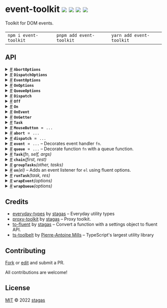 <h1>
event-toolkit <a href="https://npmjs.org/package/event-toolkit"><img src="https://img.shields.io/badge/npm-v0.0.1-F00.svg?colorA=000"/></a> <a href="src"><img src="https://img.shields.io/badge/loc-251-FFF.svg?colorA=000"/></a> <a href="https://cdn.jsdelivr.net/npm/event-toolkit@0.0.1/dist/event-toolkit.min.js"><img src="https://img.shields.io/badge/brotli-1.3K-333.svg?colorA=000"/></a> <a href="LICENSE"><img src="https://img.shields.io/badge/license-MIT-F0B.svg?colorA=000"/></a>
</h1>

<p></p>

Toolkit for DOM events.

<h4>
<table><tr><td title="Triple click to select and copy paste">
<code>npm i event-toolkit </code>
</td><td title="Triple click to select and copy paste">
<code>pnpm add event-toolkit </code>
</td><td title="Triple click to select and copy paste">
<code>yarn add event-toolkit</code>
</td></tr></table>
</h4>

## API

<p>  <details id="AbortOptions$1" title="Class" ><summary><span><a href="#AbortOptions$1">#</a></span>  <code><strong>AbortOptions</strong></code>    </summary>  <a href="src/abort.ts#L4">src/abort.ts#L4</a>  <ul>        <p>  <details id="constructor$2" title="Constructor" ><summary><span><a href="#constructor$2">#</a></span>  <code><strong>constructor</strong></code><em>()</em>    </summary>    <ul>    <p>  <details id="new AbortOptions$3" title="ConstructorSignature" ><summary><span><a href="#new AbortOptions$3">#</a></span>  <code><strong>new AbortOptions</strong></code><em>()</em>    </summary>    <ul><p><a href="#AbortOptions$1">AbortOptions</a></p>        </ul></details></p>    </ul></details><details id="latest$5" title="Property" ><summary><span><a href="#latest$5">#</a></span>  <code><strong>latest</strong></code>  <span><span>&nbsp;=&nbsp;</span>  <code>bool</code></span>  </summary>  <a href="src/abort.ts#L6">src/abort.ts#L6</a>  <ul><p>boolean</p>        </ul></details><details id="throw$4" title="Property" ><summary><span><a href="#throw$4">#</a></span>  <code><strong>throw</strong></code>  <span><span>&nbsp;=&nbsp;</span>  <code>bool</code></span>  </summary>  <a href="src/abort.ts#L5">src/abort.ts#L5</a>  <ul><p>boolean</p>        </ul></details><details id="timeout$6" title="Property" ><summary><span><a href="#timeout$6">#</a></span>  <code><strong>timeout</strong></code>    </summary>  <a href="src/abort.ts#L7">src/abort.ts#L7</a>  <ul><p>number</p>        </ul></details></p></ul></details><details id="DispatchOptions$25" title="Class" ><summary><span><a href="#DispatchOptions$25">#</a></span>  <code><strong>DispatchOptions</strong></code>    </summary>  <a href="src/dispatch.ts#L4">src/dispatch.ts#L4</a>  <ul>        <p>  <details id="constructor$26" title="Constructor" ><summary><span><a href="#constructor$26">#</a></span>  <code><strong>constructor</strong></code><em>()</em>    </summary>    <ul>    <p>  <details id="new DispatchOptions$27" title="ConstructorSignature" ><summary><span><a href="#new DispatchOptions$27">#</a></span>  <code><strong>new DispatchOptions</strong></code><em>()</em>    </summary>    <ul><p><a href="#DispatchOptions$25">DispatchOptions</a></p>        </ul></details></p>    </ul></details><details id="bubbles$28" title="Property" ><summary><span><a href="#bubbles$28">#</a></span>  <code><strong>bubbles</strong></code>  <span><span>&nbsp;=&nbsp;</span>  <code>bool</code></span>  </summary>  <a href="src/dispatch.ts#L5">src/dispatch.ts#L5</a>  <ul><p>boolean</p>        </ul></details><details id="cancelable$29" title="Property" ><summary><span><a href="#cancelable$29">#</a></span>  <code><strong>cancelable</strong></code>  <span><span>&nbsp;=&nbsp;</span>  <code>bool</code></span>  </summary>  <a href="src/dispatch.ts#L6">src/dispatch.ts#L6</a>  <ul><p>boolean</p>        </ul></details><details id="composed$30" title="Property" ><summary><span><a href="#composed$30">#</a></span>  <code><strong>composed</strong></code>  <span><span>&nbsp;=&nbsp;</span>  <code>bool</code></span>  </summary>  <a href="src/dispatch.ts#L7">src/dispatch.ts#L7</a>  <ul><p>boolean</p>        </ul></details></p></ul></details><details id="EventOptions$42" title="Class" ><summary><span><a href="#EventOptions$42">#</a></span>  <code><strong>EventOptions</strong></code>    </summary>  <a href="src/event.ts#L5">src/event.ts#L5</a>  <ul>        <p>  <details id="constructor$43" title="Constructor" ><summary><span><a href="#constructor$43">#</a></span>  <code><strong>constructor</strong></code><em>()</em>    </summary>    <ul>    <p>  <details id="new EventOptions$44" title="ConstructorSignature" ><summary><span><a href="#new EventOptions$44">#</a></span>  <code><strong>new EventOptions</strong></code><em>()</em>    </summary>    <ul><p><a href="#EventOptions$42">EventOptions</a></p>        </ul></details></p>    </ul></details><details id="atomic$54" title="Property" ><summary><span><a href="#atomic$54">#</a></span>  <code><strong>atomic</strong></code>  <span><span>&nbsp;=&nbsp;</span>  <code>bool</code></span>  </summary>  <a href="src/queue.ts#L14">src/queue.ts#L14</a>  <ul><p>boolean</p>        </ul></details><details id="debounce$55" title="Property" ><summary><span><a href="#debounce$55">#</a></span>  <code><strong>debounce</strong></code>    </summary>  <a href="src/queue.ts#L16">src/queue.ts#L16</a>  <ul><p>number</p>        </ul></details><details id="first$48" title="Property" ><summary><span><a href="#first$48">#</a></span>  <code><strong>first</strong></code>  <span><span>&nbsp;=&nbsp;</span>  <code>bool</code></span>  </summary>  <a href="src/queue.ts#L6">src/queue.ts#L6</a>  <ul><p>boolean</p>        </ul></details><details id="immediate$47" title="Property" ><summary><span><a href="#immediate$47">#</a></span>  <code><strong>immediate</strong></code>  <span><span>&nbsp;=&nbsp;</span>  <code>bool</code></span>  </summary>  <a href="src/event.ts#L8">src/event.ts#L8</a>  <ul><p>boolean</p>        </ul></details><details id="last$49" title="Property" ><summary><span><a href="#last$49">#</a></span>  <code><strong>last</strong></code>  <span><span>&nbsp;=&nbsp;</span>  <code>bool</code></span>  </summary>  <a href="src/queue.ts#L7">src/queue.ts#L7</a>  <ul><p>boolean</p>        </ul></details><details id="next$50" title="Property" ><summary><span><a href="#next$50">#</a></span>  <code><strong>next</strong></code>  <span><span>&nbsp;=&nbsp;</span>  <code>bool</code></span>  </summary>  <a href="src/queue.ts#L8">src/queue.ts#L8</a>  <ul><p>boolean</p>        </ul></details><details id="prevent$45" title="Property" ><summary><span><a href="#prevent$45">#</a></span>  <code><strong>prevent</strong></code>  <span><span>&nbsp;=&nbsp;</span>  <code>bool</code></span>  </summary>  <a href="src/event.ts#L6">src/event.ts#L6</a>  <ul><p>boolean</p>        </ul></details><details id="raf$51" title="Property" ><summary><span><a href="#raf$51">#</a></span>  <code><strong>raf</strong></code>  <span><span>&nbsp;=&nbsp;</span>  <code>bool</code></span>  </summary>  <a href="src/queue.ts#L10">src/queue.ts#L10</a>  <ul><p>boolean</p>        </ul></details><details id="stop$46" title="Property" ><summary><span><a href="#stop$46">#</a></span>  <code><strong>stop</strong></code>  <span><span>&nbsp;=&nbsp;</span>  <code>bool</code></span>  </summary>  <a href="src/event.ts#L7">src/event.ts#L7</a>  <ul><p>boolean</p>        </ul></details><details id="task$52" title="Property" ><summary><span><a href="#task$52">#</a></span>  <code><strong>task</strong></code>  <span><span>&nbsp;=&nbsp;</span>  <code>bool</code></span>  </summary>  <a href="src/queue.ts#L11">src/queue.ts#L11</a>  <ul><p>boolean</p>        </ul></details><details id="throttle$56" title="Property" ><summary><span><a href="#throttle$56">#</a></span>  <code><strong>throttle</strong></code>    </summary>  <a href="src/queue.ts#L17">src/queue.ts#L17</a>  <ul><p>number</p>        </ul></details><details id="time$53" title="Property" ><summary><span><a href="#time$53">#</a></span>  <code><strong>time</strong></code>  <span><span>&nbsp;=&nbsp;</span>  <code>bool</code></span>  </summary>  <a href="src/queue.ts#L12">src/queue.ts#L12</a>  <ul><p>boolean</p>        </ul></details></p></ul></details><details id="OnOptions$102" title="Class" ><summary><span><a href="#OnOptions$102">#</a></span>  <code><strong>OnOptions</strong></code>    </summary>  <a href="src/on.ts#L15">src/on.ts#L15</a>  <ul>        <p>  <details id="constructor$103" title="Constructor" ><summary><span><a href="#constructor$103">#</a></span>  <code><strong>constructor</strong></code><em>()</em>    </summary>    <ul>    <p>  <details id="new OnOptions$104" title="ConstructorSignature" ><summary><span><a href="#new OnOptions$104">#</a></span>  <code><strong>new OnOptions</strong></code><em>()</em>    </summary>    <ul><p><a href="#OnOptions$102">OnOptions</a></p>        </ul></details></p>    </ul></details><details id="atomic$117" title="Property" ><summary><span><a href="#atomic$117">#</a></span>  <code><strong>atomic</strong></code>  <span><span>&nbsp;=&nbsp;</span>  <code>bool</code></span>  </summary>  <a href="src/queue.ts#L14">src/queue.ts#L14</a>  <ul><p>boolean</p>        </ul></details><details id="capture$107" title="Property" ><summary><span><a href="#capture$107">#</a></span>  <code><strong>capture</strong></code>  <span><span>&nbsp;=&nbsp;</span>  <code>bool</code></span>  </summary>  <a href="src/on.ts#L18">src/on.ts#L18</a>  <ul><p>boolean</p>        </ul></details><details id="debounce$118" title="Property" ><summary><span><a href="#debounce$118">#</a></span>  <code><strong>debounce</strong></code>    </summary>  <a href="src/queue.ts#L16">src/queue.ts#L16</a>  <ul><p>number</p>        </ul></details><details id="first$111" title="Property" ><summary><span><a href="#first$111">#</a></span>  <code><strong>first</strong></code>  <span><span>&nbsp;=&nbsp;</span>  <code>bool</code></span>  </summary>  <a href="src/queue.ts#L6">src/queue.ts#L6</a>  <ul><p>boolean</p>        </ul></details><details id="immediate$110" title="Property" ><summary><span><a href="#immediate$110">#</a></span>  <code><strong>immediate</strong></code>  <span><span>&nbsp;=&nbsp;</span>  <code>bool</code></span>  </summary>  <a href="src/event.ts#L8">src/event.ts#L8</a>  <ul><p>boolean</p>        </ul></details><details id="last$112" title="Property" ><summary><span><a href="#last$112">#</a></span>  <code><strong>last</strong></code>  <span><span>&nbsp;=&nbsp;</span>  <code>bool</code></span>  </summary>  <a href="src/queue.ts#L7">src/queue.ts#L7</a>  <ul><p>boolean</p>        </ul></details><details id="next$113" title="Property" ><summary><span><a href="#next$113">#</a></span>  <code><strong>next</strong></code>  <span><span>&nbsp;=&nbsp;</span>  <code>bool</code></span>  </summary>  <a href="src/queue.ts#L8">src/queue.ts#L8</a>  <ul><p>boolean</p>        </ul></details><details id="once$105" title="Property" ><summary><span><a href="#once$105">#</a></span>  <code><strong>once</strong></code>  <span><span>&nbsp;=&nbsp;</span>  <code>bool</code></span>  </summary>  <a href="src/on.ts#L16">src/on.ts#L16</a>  <ul><p>boolean</p>        </ul></details><details id="passive$106" title="Property" ><summary><span><a href="#passive$106">#</a></span>  <code><strong>passive</strong></code>  <span><span>&nbsp;=&nbsp;</span>  <code>bool</code></span>  </summary>  <a href="src/on.ts#L17">src/on.ts#L17</a>  <ul><p>boolean</p>        </ul></details><details id="prevent$108" title="Property" ><summary><span><a href="#prevent$108">#</a></span>  <code><strong>prevent</strong></code>  <span><span>&nbsp;=&nbsp;</span>  <code>bool</code></span>  </summary>  <a href="src/event.ts#L6">src/event.ts#L6</a>  <ul><p>boolean</p>        </ul></details><details id="raf$114" title="Property" ><summary><span><a href="#raf$114">#</a></span>  <code><strong>raf</strong></code>  <span><span>&nbsp;=&nbsp;</span>  <code>bool</code></span>  </summary>  <a href="src/queue.ts#L10">src/queue.ts#L10</a>  <ul><p>boolean</p>        </ul></details><details id="stop$109" title="Property" ><summary><span><a href="#stop$109">#</a></span>  <code><strong>stop</strong></code>  <span><span>&nbsp;=&nbsp;</span>  <code>bool</code></span>  </summary>  <a href="src/event.ts#L7">src/event.ts#L7</a>  <ul><p>boolean</p>        </ul></details><details id="task$115" title="Property" ><summary><span><a href="#task$115">#</a></span>  <code><strong>task</strong></code>  <span><span>&nbsp;=&nbsp;</span>  <code>bool</code></span>  </summary>  <a href="src/queue.ts#L11">src/queue.ts#L11</a>  <ul><p>boolean</p>        </ul></details><details id="throttle$119" title="Property" ><summary><span><a href="#throttle$119">#</a></span>  <code><strong>throttle</strong></code>    </summary>  <a href="src/queue.ts#L17">src/queue.ts#L17</a>  <ul><p>number</p>        </ul></details><details id="time$116" title="Property" ><summary><span><a href="#time$116">#</a></span>  <code><strong>time</strong></code>  <span><span>&nbsp;=&nbsp;</span>  <code>bool</code></span>  </summary>  <a href="src/queue.ts#L12">src/queue.ts#L12</a>  <ul><p>boolean</p>        </ul></details></p></ul></details><details id="QueueOptions$120" title="Class" ><summary><span><a href="#QueueOptions$120">#</a></span>  <code><strong>QueueOptions</strong></code>    </summary>  <a href="src/queue.ts#L5">src/queue.ts#L5</a>  <ul>        <p>  <details id="constructor$121" title="Constructor" ><summary><span><a href="#constructor$121">#</a></span>  <code><strong>constructor</strong></code><em>()</em>    </summary>    <ul>    <p>  <details id="new QueueOptions$122" title="ConstructorSignature" ><summary><span><a href="#new QueueOptions$122">#</a></span>  <code><strong>new QueueOptions</strong></code><em>()</em>    </summary>    <ul><p><a href="#QueueOptions$120">QueueOptions</a></p>        </ul></details></p>    </ul></details><details id="atomic$129" title="Property" ><summary><span><a href="#atomic$129">#</a></span>  <code><strong>atomic</strong></code>  <span><span>&nbsp;=&nbsp;</span>  <code>bool</code></span>  </summary>  <a href="src/queue.ts#L14">src/queue.ts#L14</a>  <ul><p>boolean</p>        </ul></details><details id="debounce$130" title="Property" ><summary><span><a href="#debounce$130">#</a></span>  <code><strong>debounce</strong></code>    </summary>  <a href="src/queue.ts#L16">src/queue.ts#L16</a>  <ul><p>number</p>        </ul></details><details id="first$123" title="Property" ><summary><span><a href="#first$123">#</a></span>  <code><strong>first</strong></code>  <span><span>&nbsp;=&nbsp;</span>  <code>bool</code></span>  </summary>  <a href="src/queue.ts#L6">src/queue.ts#L6</a>  <ul><p>boolean</p>        </ul></details><details id="last$124" title="Property" ><summary><span><a href="#last$124">#</a></span>  <code><strong>last</strong></code>  <span><span>&nbsp;=&nbsp;</span>  <code>bool</code></span>  </summary>  <a href="src/queue.ts#L7">src/queue.ts#L7</a>  <ul><p>boolean</p>        </ul></details><details id="next$125" title="Property" ><summary><span><a href="#next$125">#</a></span>  <code><strong>next</strong></code>  <span><span>&nbsp;=&nbsp;</span>  <code>bool</code></span>  </summary>  <a href="src/queue.ts#L8">src/queue.ts#L8</a>  <ul><p>boolean</p>        </ul></details><details id="raf$126" title="Property" ><summary><span><a href="#raf$126">#</a></span>  <code><strong>raf</strong></code>  <span><span>&nbsp;=&nbsp;</span>  <code>bool</code></span>  </summary>  <a href="src/queue.ts#L10">src/queue.ts#L10</a>  <ul><p>boolean</p>        </ul></details><details id="task$127" title="Property" ><summary><span><a href="#task$127">#</a></span>  <code><strong>task</strong></code>  <span><span>&nbsp;=&nbsp;</span>  <code>bool</code></span>  </summary>  <a href="src/queue.ts#L11">src/queue.ts#L11</a>  <ul><p>boolean</p>        </ul></details><details id="throttle$131" title="Property" ><summary><span><a href="#throttle$131">#</a></span>  <code><strong>throttle</strong></code>    </summary>  <a href="src/queue.ts#L17">src/queue.ts#L17</a>  <ul><p>number</p>        </ul></details><details id="time$128" title="Property" ><summary><span><a href="#time$128">#</a></span>  <code><strong>time</strong></code>  <span><span>&nbsp;=&nbsp;</span>  <code>bool</code></span>  </summary>  <a href="src/queue.ts#L12">src/queue.ts#L12</a>  <ul><p>boolean</p>        </ul></details></p></ul></details><details id="Dispatch$31" title="TypeAlias" ><summary><span><a href="#Dispatch$31">#</a></span>  <code><strong>Dispatch</strong></code>    </summary>  <a href="src/dispatch.ts#L10">src/dispatch.ts#L10</a>  <ul><p><a href="#T$32">T</a> &amp; <span>Fluent</span>&lt;<a href="#T$32">T</a>, <span>Required</span>&lt;<a href="#DispatchOptions$25">DispatchOptions</a>&gt;&gt;</p>        </ul></details><details id="Off$92" title="TypeAlias" ><summary><span><a href="#Off$92">#</a></span>  <code><strong>Off</strong></code>    </summary>  <a href="src/on.ts#L10">src/on.ts#L10</a>  <ul><p><details id="__type$93" title="Function" ><summary><span><a href="#__type$93">#</a></span>  <em>()</em>     &ndash; Removes the event listener and returns a promise used for chaining.</summary>    <ul>    <p>      <p><strong></strong><em>()</em>  &nbsp;=&gt;  <ul><span>Promise</span>&lt;void&gt;</ul></p></p>    </ul></details></p>        </ul></details><details id="On$95" title="TypeAlias" ><summary><span><a href="#On$95">#</a></span>  <code><strong>On</strong></code>    </summary>  <a href="src/on.ts#L11">src/on.ts#L11</a>  <ul><p><a href="#T$96">T</a> &amp; <span>Fluent</span>&lt;<a href="#T$96">T</a>, <span>Required</span>&lt;<a href="#OnOptions$102">OnOptions</a>&gt;&gt;</p>        </ul></details><details id="OnEvent$97" title="TypeAlias" ><summary><span><a href="#OnEvent$97">#</a></span>  <code><strong>OnEvent</strong></code>    </summary>  <a href="src/on.ts#L12">src/on.ts#L12</a>  <ul><p><a href="#On$95">On</a>&lt;<span>Fn</span>&lt;tuple, <a href="#Off$92">Off</a>&gt;&gt;</p>        </ul></details><details id="OnGetter$100" title="TypeAlias" ><summary><span><a href="#OnGetter$100">#</a></span>  <code><strong>OnGetter</strong></code>    </summary>  <a href="src/on.ts#L13">src/on.ts#L13</a>  <ul><p>[K   in   <span>EventKeys</span>&lt;<a href="#T$101">T</a>&gt;  ]:  <a href="#OnEvent$97">OnEvent</a>&lt;<a href="#T$101">T</a>, <span>K</span>&gt;</p>        </ul></details><details id="Task$151" title="TypeAlias" ><summary><span><a href="#Task$151">#</a></span>  <code><strong>Task</strong></code>    </summary>  <a href="src/task.ts#L3">src/task.ts#L3</a>  <ul><p>{<p>  <details id="args$155" title="Property" ><summary><span><a href="#args$155">#</a></span>  <code><strong>args</strong></code>    </summary>  <a href="src/task.ts#L6">src/task.ts#L6</a>  <ul><p>any</p>        </ul></details><details id="fn$153" title="Property" ><summary><span><a href="#fn$153">#</a></span>  <code><strong>fn</strong></code>    </summary>  <a href="src/task.ts#L4">src/task.ts#L4</a>  <ul><p><span>Fn</span>&lt;any, any&gt;</p>        </ul></details><details id="promise$156" title="Property" ><summary><span><a href="#promise$156">#</a></span>  <code><strong>promise</strong></code>    </summary>  <a href="src/task.ts#L7">src/task.ts#L7</a>  <ul><p><span>Promise</span>&lt;any&gt;</p>        </ul></details><details id="reject$158" title="Property" ><summary><span><a href="#reject$158">#</a></span>  <code><strong>reject</strong></code>    </summary>  <a href="src/task.ts#L9">src/task.ts#L9</a>  <ul><p><span>Fn</span>&lt;any, any&gt;</p>        </ul></details><details id="resolve$157" title="Property" ><summary><span><a href="#resolve$157">#</a></span>  <code><strong>resolve</strong></code>    </summary>  <a href="src/task.ts#L8">src/task.ts#L8</a>  <ul><p><span>Fn</span>&lt;any, any&gt;</p>        </ul></details><details id="self$154" title="Property" ><summary><span><a href="#self$154">#</a></span>  <code><strong>self</strong></code>    </summary>  <a href="src/task.ts#L5">src/task.ts#L5</a>  <ul><p>any</p>        </ul></details></p>}</p>        </ul></details><details id="MouseButton$20" title="Variable" ><summary><span><a href="#MouseButton$20">#</a></span>  <code><strong>MouseButton</strong></code>  <span><span>&nbsp;=&nbsp;</span>  <code>...</code></span>  </summary>  <a href="src/constants.ts#L1">src/constants.ts#L1</a>  <ul><p>{<p>  <details id="Left$22" title="Property" ><summary><span><a href="#Left$22">#</a></span>  <code><strong>Left</strong></code>  <span><span>&nbsp;=&nbsp;</span>  <code>1</code></span>  </summary>    <ul><p>number</p>        </ul></details><details id="Middle$24" title="Property" ><summary><span><a href="#Middle$24">#</a></span>  <code><strong>Middle</strong></code>  <span><span>&nbsp;=&nbsp;</span>  <code>4</code></span>  </summary>    <ul><p>number</p>        </ul></details><details id="Right$23" title="Property" ><summary><span><a href="#Right$23">#</a></span>  <code><strong>Right</strong></code>  <span><span>&nbsp;=&nbsp;</span>  <code>2</code></span>  </summary>    <ul><p>number</p>        </ul></details></p>}</p>        </ul></details><details id="abort$7" title="Variable" ><summary><span><a href="#abort$7">#</a></span>  <code><strong>abort</strong></code>  <span><span>&nbsp;=&nbsp;</span>  <code>...</code></span>  </summary>  <a href="src/abort.ts#L10">src/abort.ts#L10</a>  <ul><p><span>Fluent</span>&lt;<details id="__type$8" title="Function" ><summary><span><a href="#__type$8">#</a></span>  <em>(fn)</em>    </summary>    <ul>    <p>    <details id="fn$12" title="Function" ><summary><span><a href="#fn$12">#</a></span>  <code><strong>fn</strong></code><em>(signal)</em>    </summary>    <ul>    <p>    <details id="signal$15" title="Parameter" ><summary><span><a href="#signal$15">#</a></span>  <code><strong>signal</strong></code>    </summary>    <ul><p><span>AbortSignal</span></p>        </ul></details>  <p><strong>fn</strong><em>(signal)</em>  &nbsp;=&gt;  <ul><span>Fn</span>&lt;<a href="#P$10">P</a>, <a href="#R$11">R</a>&gt;</ul></p></p>    </ul></details>  <p><strong></strong>&lt;<span>P</span>, <span>R</span><span>&nbsp;extends&nbsp;</span>     <span>Promise</span>&lt;any, <a href="#R$11">R</a>&gt;&gt;<em>(fn)</em>  &nbsp;=&gt;  <ul><details id="__type$16" title="Function" ><summary><span><a href="#__type$16">#</a></span>  <em>(this, args)</em>    </summary>    <ul>    <p>    <details id="this$18" title="Parameter" ><summary><span><a href="#this$18">#</a></span>  <code><strong>this</strong></code>    </summary>    <ul><p>any</p>        </ul></details><details id="args$19" title="Parameter" ><summary><span><a href="#args$19">#</a></span>  <code><strong>args</strong></code>    </summary>    <ul><p><a href="#P$10">P</a></p>        </ul></details>  <p><strong></strong><em>(this, args)</em>  &nbsp;=&gt;  <ul><span>Promise</span>&lt;any&gt;</ul></p></p>    </ul></details></ul></p></p>    </ul></details>, <span>Required</span>&lt;<a href="#AbortOptions$1">AbortOptions</a>&gt;&gt;</p>        </ul></details><details id="dispatch$33" title="Variable" ><summary><span><a href="#dispatch$33">#</a></span>  <code><strong>dispatch</strong></code>  <span><span>&nbsp;=&nbsp;</span>  <code>...</code></span>  </summary>  <a href="src/dispatch.ts#L12">src/dispatch.ts#L12</a>  <ul><p><span>Fluent</span>&lt;<details id="__type$34" title="Function" ><summary><span><a href="#__type$34">#</a></span>  <em>(el, nameOrEvent, detail, init)</em>    </summary>    <ul>    <p>    <details id="el$38" title="Parameter" ><summary><span><a href="#el$38">#</a></span>  <code><strong>el</strong></code>    </summary>    <ul><p><a href="#T$36">T</a></p>        </ul></details><details id="nameOrEvent$39" title="Parameter" ><summary><span><a href="#nameOrEvent$39">#</a></span>  <code><strong>nameOrEvent</strong></code>    </summary>    <ul><p><span>Event</span> | <span>Narrow</span>&lt;<a href="#K$37">K</a>, string&gt;</p>        </ul></details><details id="detail$40" title="Parameter" ><summary><span><a href="#detail$40">#</a></span>  <code><strong>detail</strong></code>    </summary>    <ul><p><span>DetailOf</span>&lt;<a href="#T$36">T</a>, template-literal&gt;</p>        </ul></details><details id="init$41" title="Parameter" ><summary><span><a href="#init$41">#</a></span>  <code><strong>init</strong></code>    </summary>    <ul><p><span>CustomEventInit</span>&lt;any&gt;</p>        </ul></details>  <p><strong></strong>&lt;<span>T</span><span>&nbsp;extends&nbsp;</span>     <span>EventTarget</span>, <span>K</span>&gt;<em>(el, nameOrEvent, detail, init)</em>  &nbsp;=&gt;  <ul>boolean</ul></p></p>    </ul></details>, <span>Required</span>&lt;<a href="#DispatchOptions$25">DispatchOptions</a>&gt;&gt;</p>        </ul></details><details id="event$66" title="Variable" ><summary><span><a href="#event$66">#</a></span>  <code><strong>event</strong></code>  <span><span>&nbsp;=&nbsp;</span>  <code>...</code></span>   &ndash; Decorates event handler <code>fn</code>.</summary>  <a href="src/event.ts#L59">src/event.ts#L59</a>  <ul><p><span>Fluent</span>&lt;<details id="__type$67" title="Function" ><summary><span><a href="#__type$67">#</a></span>  <em>(fn)</em>    </summary>    <ul>    <p>    <details id="fn$71" title="Parameter" ><summary><span><a href="#fn$71">#</a></span>  <code><strong>fn</strong></code>  <span><span>&nbsp;=&nbsp;</span>  <code>...</code></span>  </summary>    <ul><p><span>EventHandler</span>&lt;<a href="#T$62">T</a>, <a href="#E$63">E</a>&gt;</p>        </ul></details>  <p><strong></strong>&lt;<span>T</span><span>&nbsp;extends&nbsp;</span>     <span>Target</span>, <span>E</span><span>&nbsp;extends&nbsp;</span>     <span>Event</span>&gt;<em>(fn)</em>  &nbsp;=&gt;  <ul><span>Fn</span>&lt;tuple, any&gt;</ul></p></p>    </ul></details>, <span>Required</span>&lt;<a href="#EventOptions$42">EventOptions</a>&gt;&gt;</p>  <p>

Options:

- `prevent` => `event.preventDefault()`
- `stop` => `event.stopPropagation()`
- `stop.immediate` => `event.stopImmediatePropagation()`

Options inherited from `queue`:

- `first` => Run only first, then debounce.
- `last` => Run last (default behavior when using `debounce`).
- `next` => Run final subsequent call on next quantum (default behavior when nothing is set and not a `debounce`).

- `raf` => Queue with `requestAnimationFrame`.
- `task` => Queue with `queueMicrotask`.
- `time` => Queue with `setTimeout`.

- `debounce(ms)` => Debounce at specified `ms`.
- `throttle(ms)` => Throttle at specified `ms`.

```ts
btn.onclick = event(fn)
btn.onclick = event.prevent(fn)
btn.onclick = event.prevent.stop(fn)
btn.onclick = event.stop.immediate(fn)

// examples with queue
btn.onclick = event.stop.raf(fn)
btn.onclick = event.prevent.throttle(50)(fn)
btn.onclick = event.debounce(100)(fn)
```

</p>
      </ul></details><details id="queue$140" title="Variable" ><summary><span><a href="#queue$140">#</a></span>  <code><strong>queue</strong></code>  <span><span>&nbsp;=&nbsp;</span>  <code>...</code></span>   &ndash; Decorate function <code>fn</code> with a queue function.</summary>  <a href="src/queue.ts#L180">src/queue.ts#L180</a>  <ul><p><span>Fluent</span>&lt;<details id="__type$141" title="Function" ><summary><span><a href="#__type$141">#</a></span>  <em>(fn)</em>    </summary>    <ul>    <p>    <details id="fn$145" title="Parameter" ><summary><span><a href="#fn$145">#</a></span>  <code><strong>fn</strong></code>    </summary>    <ul><p><span>Fn</span>&lt;<a href="#P$137">P</a>, <a href="#R$138">R</a>&gt;</p>        </ul></details>  <p><strong></strong>&lt;<span>P</span>, <span>R</span>&gt;<em>(fn)</em>  &nbsp;=&gt;  <ul><span>Fn</span>&lt;<a href="#P$137">P</a>, <a href="#R$138">R</a> | <span>Promise</span>&lt;<a href="#R$138">R</a>&gt;&gt;</ul></p></p>    </ul></details>, <span>Required</span>&lt;<a href="#QueueOptions$120">QueueOptions</a>&gt;&gt;</p>  <p>

The decorated function will returns a `Promise` that resolves with its result.
All calls will be resolved with latest result at any given quantum.

Options:

- `first` => Run only first, then debounce.
- `last` => Run last (default behavior when using `debounce`).
- `next` => Run final subsequent call on next quantum (default behavior when nothing is set and not a `debounce`).

- `raf` => Queue with `requestAnimationFrame`.
- `task` => Queue with `queueMicrotask`.
- `time` => Queue with `setTimeout`.

- `debounce(ms)` => Debounce at specified `ms`.
- `throttle(ms)` => Throttle at specified `ms`.

```ts
fn = (x: number) => console.log(x)

const cb = queue.task((x: number) => count += x)
cb(1) // passes (after task)
cb(2) // discarded
cb(3) // discarded
cb(4) // passes

const cb = queue.task.last((x: number) => count += x)
cb(1) // discarded
cb(2) // discarded
cb(3) // discarded
cb(4) // passes

const cb = queue.task.first((x: number) => count += x)
cb(1) // passes (before task)
cb(2) // discarded
cb(3) // discarded
cb(4) // discarded

const cb = queue.task.first.last((x: number) => count += x)
cb(1) // passes (before task)
cb(2) // discarded
cb(3) // discarded
cb(4) // passes

const cb = queue.task.first.last.next((x: number) => count += x)
cb(1) // passes (before task)
cb(2) // discarded
cb(3) // passes (after task)
cb(4) // passes (next task)

const cb = queue.task.last.next((x: number) => count += x)
cb(1) // discarded
cb(2) // discarded
cb(3) // passes (after task)
cb(4) // passes (next task)
```

</p>
      </ul></details><details id="Task$146" title="Function" ><summary><span><a href="#Task$146">#</a></span>  <code><strong>Task</strong></code><em>(fn, self, args)</em>    </summary>  <a href="src/task.ts#L12">src/task.ts#L12</a>  <ul>    <p>    <details id="fn$148" title="Parameter" ><summary><span><a href="#fn$148">#</a></span>  <code><strong>fn</strong></code>    </summary>    <ul><p><span>Fn</span>&lt;any, any&gt;</p>        </ul></details><details id="self$149" title="Parameter" ><summary><span><a href="#self$149">#</a></span>  <code><strong>self</strong></code>    </summary>    <ul><p>any</p>        </ul></details><details id="args$150" title="Parameter" ><summary><span><a href="#args$150">#</a></span>  <code><strong>args</strong></code>    </summary>    <ul><p>any</p>        </ul></details>  <p><strong>Task</strong><em>(fn, self, args)</em>  &nbsp;=&gt;  <ul><a href="#Task$146">Task</a></ul></p></p>    </ul></details><details id="chain$73" title="Function" ><summary><span><a href="#chain$73">#</a></span>  <code><strong>chain</strong></code><em>(first, rest)</em>    </summary>  <a href="src/helpers.ts#L1">src/helpers.ts#L1</a>  <ul>    <p>    <details id="first$75" title="Function" ><summary><span><a href="#first$75">#</a></span>  <code><strong>first</strong></code><em>()</em>    </summary>    <ul>    <p>      <p><strong>first</strong><em>()</em>  &nbsp;=&gt;  <ul><span>Promise</span>&lt;any&gt;</ul></p></p>    </ul></details><details id="rest$78" title="Parameter" ><summary><span><a href="#rest$78">#</a></span>  <code><strong>rest</strong></code>    </summary>    <ul><p><details id="__type$79" title="Function" ><summary><span><a href="#__type$79">#</a></span>  <em>()</em>    </summary>    <ul>    <p>      <p><strong></strong><em>()</em>  &nbsp;=&gt;  <ul><span>Promise</span>&lt;any&gt;</ul></p></p>    </ul></details>  []</p>        </ul></details>  <p><strong>chain</strong><em>(first, rest)</em>  &nbsp;=&gt;  <ul><details id="__type$81" title="Function" ><summary><span><a href="#__type$81">#</a></span>  <em>()</em>    </summary>    <ul>    <p>      <p><strong></strong><em>()</em>  &nbsp;=&gt;  <ul><span>Promise</span>&lt;any&gt;</ul></p></p>    </ul></details></ul></p></p>    </ul></details><details id="groupTasks$163" title="Function" ><summary><span><a href="#groupTasks$163">#</a></span>  <code><strong>groupTasks</strong></code><em>(other, tasks)</em>    </summary>  <a href="src/task.ts#L24">src/task.ts#L24</a>  <ul>    <p>    <details id="other$165" title="Parameter" ><summary><span><a href="#other$165">#</a></span>  <code><strong>other</strong></code>    </summary>    <ul><p><a href="#Task$146">Task</a></p>        </ul></details><details id="tasks$166" title="Parameter" ><summary><span><a href="#tasks$166">#</a></span>  <code><strong>tasks</strong></code>    </summary>    <ul><p><a href="#Task$146">Task</a>  []</p>        </ul></details>  <p><strong>groupTasks</strong><em>(other, tasks)</em>  &nbsp;=&gt;  <ul>void</ul></p></p>    </ul></details><details id="on$83" title="Function" ><summary><span><a href="#on$83">#</a></span>  <code><strong>on</strong></code><em>(el)</em>     &ndash; Adds an event listener for <code>el</code> using fluent options.</summary>  <a href="src/on.ts#L78">src/on.ts#L78</a>  <ul>    <p>  <p>

Options:

- `capture` => If specified, indicates that events of this type will be dispatched to the registered listener before being dispatched to any `EventTarget` beneath it in the DOM tree.
- `once` => If specified, indicates that the listener should be invoked at most once after being added. The listener would be automatically removed when invoked.
- `passive` => Indicates that the function specified by listener will never call `preventDefault()`. If a passive listener does call `preventDefault()`, the user agent will do nothing other than generate a console warning. If not specified, defaults to `not.passive` – except that in browsers other than Safari and Internet Explorer, defaults to `passive` for the `wheel`, `mousewheel`, `touchstart` and `touchmove` events.
- `signal(ctrl.signal)` => An `AbortSignal`. The listener will be removed when the given `AbortSignal` object's `abort()` method is called. If not specified, no `AbortSignal` is associated with the listener.

Options inherited from `event`:

- `prevent` => `event.preventDefault()`
- `stop` => `event.stopPropagation()`
- `stop.immediate` => `event.stopImmediatePropagation()`

Options inherited from `queue`:

- `first` => Run only first, then debounce.
- `last` => Run last (default behavior when using `debounce`).
- `next` => Run final subsequent call on next quantum (default behavior when nothing is set and not a `debounce`).

- `raf` => Queue with `requestAnimationFrame`.
- `task` => Queue with `queueMicrotask`.
- `time` => Queue with `setTimeout`.

- `debounce(ms)` => Debounce at specified `ms`.
- `throttle(ms)` => Throttle at specified `ms`.

```ts
on(btn).click(e => console.log('clicked'))
on(btn).click.once(e => console.log('clicked once'))
on(btn).wheel.not.passive(e => console.log('wheel not passive'))

const off = on(btn).pointerdown.capture(e => console.log('pointer down'))
off() // removes the listener

const offPointerMove = on(window).pointermove(e => console.log('pointer move'))
const offPointerUp = on(window).pointerup(e => console.log('pointer up'))
offPointerUp(offPointerMove) // remove both listeners shortcut syntax

const ctrl = new AbortController()
on(window).pointermove.signal(ctrl.signal)(e =>
  console.log('runs until aborted')
)
ctrl.abort() // removes the listener by signaling abort

on(btn).click.prevent(e => console.log('prevented default'))
```

</p>
  <details id="el$86" title="Parameter" ><summary><span><a href="#el$86">#</a></span>  <code><strong>el</strong></code>    </summary>    <ul><p><a href="#T$85">T</a></p>        </ul></details>  <p><strong>on</strong>&lt;<span>T</span><span>&nbsp;extends&nbsp;</span>     <span>EventTarget</span>&gt;<em>(el)</em>  &nbsp;=&gt;  <ul><a href="#OnGetter$100">OnGetter</a>&lt;<a href="#T$85">T</a>&gt;</ul></p>  <details id="el$90" title="Parameter" ><summary><span><a href="#el$90">#</a></span>  <code><strong>el</strong></code>    </summary>    <ul><p><a href="#T$88">T</a></p>        </ul></details><details id="key$91" title="Parameter" ><summary><span><a href="#key$91">#</a></span>  <code><strong>key</strong></code>    </summary>    <ul><p><a href="#K$89">K</a></p>        </ul></details>  <p><strong>on</strong>&lt;<span>T</span><span>&nbsp;extends&nbsp;</span>     <span>EventTarget</span>, <span>K</span>&gt;<em>(el, key)</em>  &nbsp;=&gt;  <ul><a href="#OnEvent$97">OnEvent</a>&lt;<a href="#T$88">T</a>, <a href="#K$89">K</a>&gt;</ul></p></p>    </ul></details><details id="runTask$159" title="Function" ><summary><span><a href="#runTask$159">#</a></span>  <code><strong>runTask</strong></code><em>(task, res)</em>    </summary>  <a href="src/task.ts#L22">src/task.ts#L22</a>  <ul>    <p>    <details id="task$161" title="Parameter" ><summary><span><a href="#task$161">#</a></span>  <code><strong>task</strong></code>    </summary>    <ul><p><a href="#Task$146">Task</a></p>        </ul></details><details id="res$162" title="Parameter" ><summary><span><a href="#res$162">#</a></span>  <code><strong>res</strong></code>    </summary>    <ul><p>any</p>        </ul></details>  <p><strong>runTask</strong><em>(task, res)</em>  &nbsp;=&gt;  <ul>any</ul></p></p>    </ul></details><details id="wrapEvent$57" title="Function" ><summary><span><a href="#wrapEvent$57">#</a></span>  <code><strong>wrapEvent</strong></code><em>(options)</em>    </summary>  <a href="src/event.ts#L11">src/event.ts#L11</a>  <ul>    <p>    <details id="options$59" title="Parameter" ><summary><span><a href="#options$59">#</a></span>  <code><strong>options</strong></code>    </summary>    <ul><p><a href="#EventOptions$42">EventOptions</a></p>        </ul></details>  <p><strong>wrapEvent</strong><em>(options)</em>  &nbsp;=&gt;  <ul><details id="__type$60" title="Function" ><summary><span><a href="#__type$60">#</a></span>  <em>(fn)</em>    </summary>    <ul>    <p>    <details id="fn$64" title="Parameter" ><summary><span><a href="#fn$64">#</a></span>  <code><strong>fn</strong></code>  <span><span>&nbsp;=&nbsp;</span>  <code>...</code></span>  </summary>    <ul><p><span>EventHandler</span>&lt;<a href="#T$62">T</a>, <a href="#E$63">E</a>&gt;</p>        </ul></details>  <p><strong></strong>&lt;<span>T</span><span>&nbsp;extends&nbsp;</span>     <span>Target</span>, <span>E</span><span>&nbsp;extends&nbsp;</span>     <span>Event</span>&gt;<em>(fn)</em>  &nbsp;=&gt;  <ul><span>Fn</span>&lt;tuple, any&gt;</ul></p></p>    </ul></details></ul></p></p>    </ul></details><details id="wrapQueue$132" title="Function" ><summary><span><a href="#wrapQueue$132">#</a></span>  <code><strong>wrapQueue</strong></code><em>(options)</em>    </summary>  <a href="src/queue.ts#L20">src/queue.ts#L20</a>  <ul>    <p>    <details id="options$134" title="Parameter" ><summary><span><a href="#options$134">#</a></span>  <code><strong>options</strong></code>    </summary>    <ul><p><a href="#QueueOptions$120">QueueOptions</a></p>        </ul></details>  <p><strong>wrapQueue</strong><em>(options)</em>  &nbsp;=&gt;  <ul><details id="__type$135" title="Function" ><summary><span><a href="#__type$135">#</a></span>  <em>(fn)</em>    </summary>    <ul>    <p>    <details id="fn$139" title="Parameter" ><summary><span><a href="#fn$139">#</a></span>  <code><strong>fn</strong></code>    </summary>    <ul><p><span>Fn</span>&lt;<a href="#P$137">P</a>, <a href="#R$138">R</a>&gt;</p>        </ul></details>  <p><strong></strong>&lt;<span>P</span>, <span>R</span>&gt;<em>(fn)</em>  &nbsp;=&gt;  <ul><span>Fn</span>&lt;<a href="#P$137">P</a>, <a href="#R$138">R</a> | <span>Promise</span>&lt;<a href="#R$138">R</a>&gt;&gt;</ul></p></p>    </ul></details></ul></p></p>    </ul></details></p>

## Credits

- [everyday-types](https://npmjs.org/package/everyday-types) by [stagas](https://github.com/stagas) &ndash; Everyday utility types
- [proxy-toolkit](https://npmjs.org/package/proxy-toolkit) by [stagas](https://github.com/stagas) &ndash; Proxy toolkit.
- [to-fluent](https://npmjs.org/package/to-fluent) by [stagas](https://github.com/stagas) &ndash; Convert a function with a settings object to fluent API.
- [ts-toolbelt](https://npmjs.org/package/ts-toolbelt) by [Pierre-Antoine Mills](https://github.com/github.com) &ndash; TypeScript's largest utility library

## Contributing

[Fork](https://github.com/stagas/event-toolkit/fork) or [edit](https://github.dev/stagas/event-toolkit) and submit a PR.

All contributions are welcome!

## License

<a href="LICENSE">MIT</a> &copy; 2022 [stagas](https://github.com/stagas)
